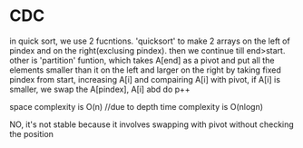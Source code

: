 # CDC
in quick sort, we use 2 fucntions. 'quicksort' to make 2 arrays on the left of pindex and 
on the right(exclusing pindex). then we continue till end>start.
other is 'partition' funtion, which takes A[end] as a pivot and put all the elements smaller than it on the left and larger on the
right by taking fixed pindex from start, increasing A[i] and compairing A[i] with pivot, if A[i] is smaller, we swap the A[pindex], A[i] abd do p++

space complexity is O(n)   //due to depth
time complexity is O(nlogn)

NO, it's not stable because it involves swapping with pivot without checking the position
